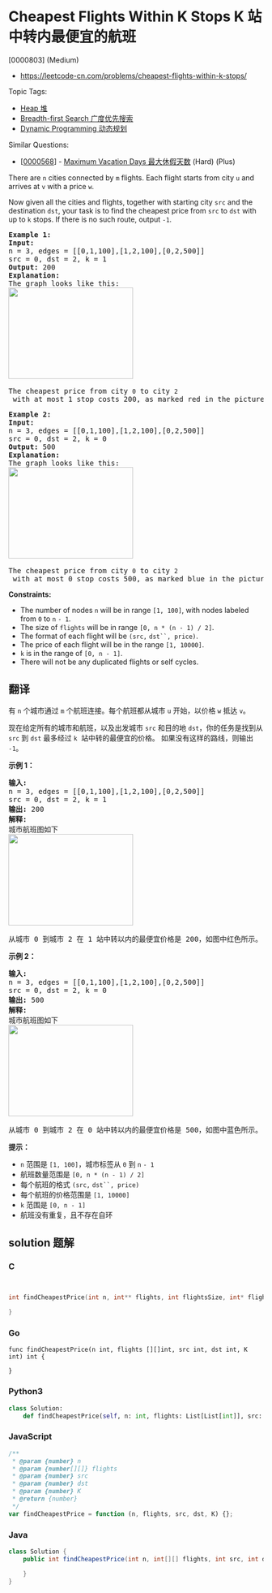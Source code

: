 # Cheapest Flights Within K Stops K 站中转内最便宜的航班

[0000803] (Medium)

- https://leetcode-cn.com/problems/cheapest-flights-within-k-stops/

Topic Tags:

- [Heap 堆](https://leetcode-cn.com/tag/heap/)
- [Breadth-first Search 广度优先搜索](https://leetcode-cn.com/tag/breadth-first-search/)
- [Dynamic Programming 动态规划](https://leetcode-cn.com/tag/dynamic-programming/)

Similar Questions:

- [[0000568](https://leetcode-cn.com/problems/maximum-vacation-days/)] - [Maximum Vacation Days 最大休假天数](./0000568.maximum-vacation-days.md) (Hard) (Plus)

There are `n` cities connected by `m` flights. Each flight starts from city `u` and arrives at `v` with a price `w`.

Now given all the cities and flights, together with starting city `src` and the destination `dst`, your task is to find the cheapest price from `src` to `dst` with up to `k` stops. If there is no such route, output `-1`.

<pre><strong>Example 1:</strong>
<strong>Input:</strong> 
n = 3, edges = [[0,1,100],[1,2,100],[0,2,500]]
src = 0, dst = 2, k = 1
<strong>Output:</strong> 200
<strong>Explanation:</strong> 
The graph looks like this:
<img alt="" src="https://s3-lc-upload.s3.amazonaws.com/uploads/2018/02/16/995.png" style="height:180px; width:246px">

The cheapest price from city <code>0</code> to city <code>2</code> with at most 1 stop costs 200, as marked red in the picture.</pre>

<pre><strong>Example 2:</strong>
<strong>Input:</strong> 
n = 3, edges = [[0,1,100],[1,2,100],[0,2,500]]
src = 0, dst = 2, k = 0
<strong>Output:</strong> 500
<strong>Explanation:</strong> 
The graph looks like this:
<img alt="" src="https://s3-lc-upload.s3.amazonaws.com/uploads/2018/02/16/995.png" style="height:180px; width:246px">

The cheapest price from city <code>0</code> to city <code>2</code> with at most 0 stop costs 500, as marked blue in the picture.
</pre>

**Constraints:**

- The number of nodes `n` will be in range `[1, 100]`, with nodes labeled from `0` to `n` `- 1`.
- The size of `flights` will be in range `[0, n * (n - 1) / 2]`.
- The format of each flight will be `(src,` ` dst``, price) `.
- The price of each flight will be in the range `[1, 10000]`.
- `k` is in the range of `[0, n - 1]`.
- There will not be any duplicated flights or self cycles.

## 翻译

有 `n` 个城市通过 `m` 个航班连接。每个航班都从城市 `u` 开始，以价格 `w` 抵达 `v`。

现在给定所有的城市和航班，以及出发城市 `src` 和目的地 `dst`，你的任务是找到从 `src` 到 `dst` 最多经过 `k`  站中转的最便宜的价格。 如果没有这样的路线，则输出 `-1`。

**示例 1：**

<pre><strong>输入:</strong> 
n = 3, edges = [[0,1,100],[1,2,100],[0,2,500]]
src = 0, dst = 2, k = 1
<strong>输出:</strong> 200
<strong>解释:</strong> 
城市航班图如下
<img alt="" src="https://s3-lc-upload.s3.amazonaws.com/uploads/2018/02/16/995.png" style="height: 180px; width: 246px;">

从城市 0 到城市 2 在 1 站中转以内的最便宜价格是 200，如图中红色所示。</pre>

**示例 2：**

<pre><strong>输入:</strong> 
n = 3, edges = [[0,1,100],[1,2,100],[0,2,500]]
src = 0, dst = 2, k = 0
<strong>输出:</strong> 500
<strong>解释:</strong> 
城市航班图如下
<img alt="" src="https://s3-lc-upload.s3.amazonaws.com/uploads/2018/02/16/995.png" style="height: 180px; width: 246px;">

从城市 0 到城市 2 在 0 站中转以内的最便宜价格是 500，如图中蓝色所示。</pre>

**提示：**

- `n` 范围是 `[1, 100]`，城市标签从 `0` 到 `n` `- 1`
- 航班数量范围是 `[0, n * (n - 1) / 2]`
- 每个航班的格式 `(src,` ` dst``, price) `
- 每个航班的价格范围是 `[1, 10000]`
- `k` 范围是 `[0, n - 1]`
- 航班没有重复，且不存在自环

## solution 题解

### C

```c


int findCheapestPrice(int n, int** flights, int flightsSize, int* flightsColSize, int src, int dst, int K){

}
```

### Go

```golang
func findCheapestPrice(n int, flights [][]int, src int, dst int, K int) int {

}
```

### Python3

```python
class Solution:
    def findCheapestPrice(self, n: int, flights: List[List[int]], src: int, dst: int, K: int) -> int:
```

### JavaScript

```javascript
/**
 * @param {number} n
 * @param {number[][]} flights
 * @param {number} src
 * @param {number} dst
 * @param {number} K
 * @return {number}
 */
var findCheapestPrice = function (n, flights, src, dst, K) {};
```

### Java

```java
class Solution {
    public int findCheapestPrice(int n, int[][] flights, int src, int dst, int K) {

    }
}
```
